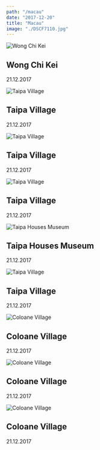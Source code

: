 ```yaml
---
path: "/macau"
date: "2017-12-20"
title: "Macau"
image: "./DSCF7110.jpg"
---
```


![Wong Chi Kei](./DSCF7005.jpg)
## Wong Chi Kei
<span class="date">21.12.2017</span>

![Taipa Village](./DSCF7058.jpg)
## Taipa Village
<span class="date">21.12.2017</span>

![Taipa Village](./DSCF7046.jpg)
## Taipa Village
<span class="date">21.12.2017</span>

![Taipa Village](./DSCF7061.jpg)
## Taipa Village
<span class="date">21.12.2017</span>

![Taipa Houses Museum](./DSCF7086.jpg)
## Taipa Houses Museum
<span class="date">21.12.2017</span>

![Taipa Village](./DSCF7063.jpg)
## Taipa Village
<span class="date">21.12.2017</span>

![Coloane Village](./DSCF7101.jpg)
## Coloane Village
<span class="date">21.12.2017</span>

![Coloane Village](./DSCF7133.jpg)
## Coloane Village
<span class="date">21.12.2017</span>

![Coloane Village](./DSCF7110.jpg)
## Coloane Village
<span class="date">21.12.2017</span>

